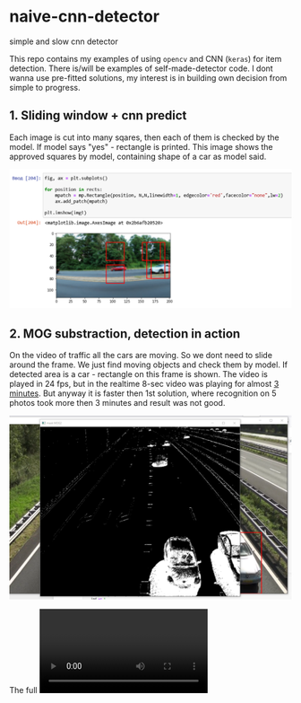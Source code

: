 # naive-cnn-detector
simple and slow cnn detector

This repo contains my examples of using `opencv` and CNN (`keras`) for item detection. There is/will be examples of self-made-detector code. I dont wanna use pre-fitted solutions, my interest is in building own decision from simple to progress.

## 1. Sliding window + cnn predict
Each image is cut into many sqares, then each of them is checked by the model. If model says "yes" - rectangle is printed.
This image shows the approved squares by model, containing shape of a car as model said.

![approved ractengles](https://github.com/OneL1ght/naive-cnn-detector/blob/main/cifar1_screensh.png)

## 2. MOG substraction, detection in action
On the video of traffic all the cars are moving. So we dont need to slide around the frame. We just find moving objects and check them by model. If detected area is a car - rectangle on this frame is shown. The video is played in 24 fps, but in the realtime 8-sec video was playing for almost [3 minutes](https://github.com/OneL1ght/naive-cnn-detector/blob/main/realtime_detection.mp4). But anyway it is faster then 1st solution, where recognition on 5 photos took more then 3 minutes and result was not good.

![video-screenshot](https://github.com/OneL1ght/naive-cnn-detector/blob/main/with_mask.png)

The full ![video](https://github.com/OneL1ght/naive-cnn-detector/blob/main/car_detection_cifar10__2.mp4)

